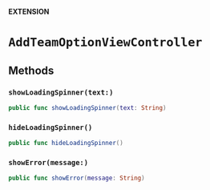 **EXTENSION**

# `AddTeamOptionViewController`

## Methods
### `showLoadingSpinner(text:)`

```swift
public func showLoadingSpinner(text: String)
```

### `hideLoadingSpinner()`

```swift
public func hideLoadingSpinner()
```

### `showError(message:)`

```swift
public func showError(message: String)
```
